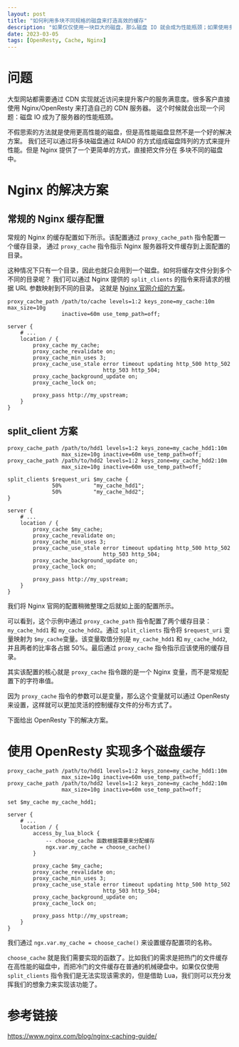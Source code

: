 ```yaml
---
layout: post
title: "如何利用多块不同规格的磁盘来打造高效的缓存"
description: "如果仅仅使用一块巨大的磁盘，那么磁盘 IO 就会成为性能瓶颈；如果使用多块盘就必须得做 RAID，而扩展容量则很不方便。"
date: 2023-03-05
tags: [OpenResty, Cache, Nginx]
---
```


# 问题

大型网站都需要通过 CDN 实现就近访问来提升客户的服务满意度。很多客户直接使用 Nginx/OpenResty 来打造自己的 CDN 服务器。
这个时候就会出现一个问题：磁盘 IO 成为了服务器的性能瓶颈。

不假思索的方法就是使用更高性能的磁盘，但是高性能磁盘显然不是一个好的解决方案。
我们还可以通过将多块磁盘通过 RAID0 的方式组成磁盘阵列的方式来提升性能。但是 Nginx 提供了一个更简单的方式，直接把文件分在
多块不同的磁盘中。

# Nginx 的解决方案

## 常规的 Nginx 缓存配置

常规的 Nginx 的缓存配置如下所示。该配置通过 `proxy_cache_path` 指令配置一个缓存目录，
通过 `proxy_cache` 指令指示 Nginx 服务器将文件缓存到上面配置的目录。

这种情况下只有一个目录，因此也就只会用到一个磁盘。如何将缓存文件分到多个不同的目录呢？
我们可以通过 Nginx 提供的 `split_clients` 的指令来将请求的根据 URL 参数映射到不同的目录。
这就是 [Nginx 官网介绍的方案](https://www.nginx.com/blog/nginx-caching-guide/)。


```nginx
proxy_cache_path /path/to/cache levels=1:2 keys_zone=my_cache:10m max_size=10g 
                 inactive=60m use_temp_path=off;

server {
    # ...
    location / {
        proxy_cache my_cache;
        proxy_cache_revalidate on;
        proxy_cache_min_uses 3;
        proxy_cache_use_stale error timeout updating http_500 http_502
                              http_503 http_504;
        proxy_cache_background_update on;
        proxy_cache_lock on;

        proxy_pass http://my_upstream;
    }
}
```

## split_client 方案

```nginx
proxy_cache_path /path/to/hdd1 levels=1:2 keys_zone=my_cache_hdd1:10m
                 max_size=10g inactive=60m use_temp_path=off;
proxy_cache_path /path/to/hdd2 levels=1:2 keys_zone=my_cache_hdd2:10m
                 max_size=10g inactive=60m use_temp_path=off;

split_clients $request_uri $my_cache {
              50%          "my_cache_hdd1";
              50%          "my_cache_hdd2";
}

server {
    # ...
    location / {
        proxy_cache $my_cache;
        proxy_cache_revalidate on;
        proxy_cache_min_uses 3;
        proxy_cache_use_stale error timeout updating http_500 http_502
                              http_503 http_504;
        proxy_cache_background_update on;
        proxy_cache_lock on;

        proxy_pass http://my_upstream;
    }
}
```

我们将 Nginx 官网的配置稍微整理之后就如上面的配置所示。

可以看到，这个示例中通过 `proxy_cache_path` 指令配置了两个缓存目录： `my_cache_hdd1` 和 `my_cache_hdd2`。通过 `split_clients` 指令将 `$request_uri` 变量映射为 `$my_cache`变量。该变量取值分别是 `my_cache_hdd1` 和 `my_cache_hdd2`, 并且两者的比率各占据 50%。最后通过 `proxy_cache` 指令指示应该使用的缓存目录。

其实该配置的核心就是 `proxy_cache` 指令跟的是一个 Nginx 变量，而不是常规配置下的字符串值。

因为 `proxy_cache` 指令的参数可以是变量，那么这个变量就可以通过 OpenResty 来设置，这样就可以更加灵活的控制缓存文件的分布方式了。

下面给出 OpenResty 下的解决方案。

# 使用 OpenResty 实现多个磁盘缓存

```nginx
proxy_cache_path /path/to/hdd1 levels=1:2 keys_zone=my_cache_hdd1:10m
                 max_size=10g inactive=60m use_temp_path=off;
proxy_cache_path /path/to/hdd2 levels=1:2 keys_zone=my_cache_hdd2:10m
                 max_size=10g inactive=60m use_temp_path=off;

set $my_cache my_cache_hdd1;

server {
    # ...
    location / {
        access_by_lua_block {
            -- choose_cache 函数根据需要来分配缓存
            ngx.var.my_cache = choose_cache()
        }

        proxy_cache $my_cache;
        proxy_cache_revalidate on;
        proxy_cache_min_uses 3;
        proxy_cache_use_stale error timeout updating http_500 http_502
                              http_503 http_504;
        proxy_cache_background_update on;
        proxy_cache_lock on;

        proxy_pass http://my_upstream;
    }
}
```

我们通过 `ngx.var.my_cache = choose_cache()` 来设置缓存配置项的名称。

`choose_cache` 就是我们需要实现的函数了。比如我们的需求是把热门的文件缓存在高性能的磁盘中，而把冷门的文件缓存在普通的机械硬盘中。如果仅仅使用 `split_clients` 指令我们是无法实现该需求的，但是借助 Lua，我们则可以充分发挥我们的想象力来实现该功能了。



# 参考链接

https://www.nginx.com/blog/nginx-caching-guide/
